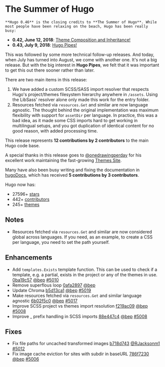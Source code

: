 # The Summer of Hugo


	**Hugo 0.46** is the closing credits to **The Summer of Hugo**. While most people have been relaxing on the beach, Hugo has been really busy: 

* **0.42, June 12, 2018**: [Theme Composition and Inheritance!](https://gohugo.io/news/0.42-relnotes/)
* **0.43, July 9, 2018**: [Hugo Pipes!](https://gohugo.io/news/0.43-relnotes/)

This was followed by some more technical follow-up releases. And today, when July has turned into August, we come with another one. It's not a big release. But with the big interest in **Hugo Pipes**, we felt that it was important to get this out there sooner rather than later.

There are two main items in this release:

1. We have added a custom SCSS/SASS import resolver that respects Hugo's project/themes filesystem hierarchy anywhere in `/assets`. Using the LibSass' resolver alone only made this work for the entry folder.
2. Resources fetched via `resources.Get` and similar are now language agnostic. The thought behind the original implementation was maximum flexibility with support for `assetDir` per language. In practice, this was a bad idea, as it made some CSS imports hard to get working in multilingual setups, and you got duplication of identical content for no good reason, with added processing time.

This release represents **12 contributions by 2 contributors** to the main Hugo code base.

A special thanks in this release goes to [@onedrawingperday](https://github.com/onedrawingperday) for his excellent work maintaining the fast-growing [Themes Site](https://themes.gohugo.io/).

Many have also been busy writing and fixing the documentation in [hugoDocs](https://github.com/gohugoio/hugoDocs), 
which has received **5 contributions by 3 contributors**.

Hugo now has:

* 27596+ [stars](https://github.com/gohugoio/hugo/stargazers)
* 442+ [contributors](https://github.com/gohugoio/hugo/graphs/contributors)
* 245+ [themes](http://themes.gohugo.io/)

## Notes

* Resources fetched via `resources.Get` and similar are now considered global across languages. If you need, as an example, to create a CSS per language, you need to set the path yourself.

## Enhancements

* Add `templates.Exists` template function. This can be used to check if a template, e.g. a partial, exists in the project or any of the themes in use. [0ba19c57](https://github.com/gohugoio/hugo/commit/0ba19c57f180c33b41c64335ea1d1c89335d34c0) [@bep](https://github.com/bep) [#5010](https://github.com/gohugoio/hugo/issues/5010)
* Remove superflous loop [0afa2897](https://github.com/gohugoio/hugo/commit/0afa2897a0cf90f4348929ef432202efddc183a0) [@bep](https://github.com/bep) 
* Update Chroma [b5d13ca1](https://github.com/gohugoio/hugo/commit/b5d13ca16bf106c1bc29c2a5295cd231d1bf13fd) [@bep](https://github.com/bep) [#5019](https://github.com/gohugoio/hugo/issues/5019)
* Make resources fetched via `resources.Get` and similar language agnostic [6b02f5c0](https://github.com/gohugoio/hugo/commit/6b02f5c0f4e0ba1730aebc5a590a111548233bd5) [@bep](https://github.com/bep) [#5017](https://github.com/gohugoio/hugo/issues/5017)
* Improve SCSS project vs themes import resolution [f219ac09](https://github.com/gohugoio/hugo/commit/f219ac09f6b7e26d84599401512233d77c1bdb4c) [@bep](https://github.com/bep) [#5008](https://github.com/gohugoio/hugo/issues/5008)
* Improve _ prefix handling in SCSS imports [88e447c4](https://github.com/gohugoio/hugo/commit/88e447c449608523d87c517396bde31a62f392b6) [@bep](https://github.com/bep) [#5008](https://github.com/gohugoio/hugo/issues/5008)

## Fixes
* Fix file paths for uncached transformed images [b718d743](https://github.com/gohugoio/hugo/commit/b718d743b7a2eff3bea74ced57147825294a629f) [@RJacksonm1](https://github.com/RJacksonm1) [#5012](https://github.com/gohugoio/hugo/issues/5012)
* Fix image cache eviction for sites with subdir in baseURL [786f7230](https://github.com/gohugoio/hugo/commit/786f72302f65580ca8d1df2132a7756584539ea0) [@bep](https://github.com/bep) [#5006](https://github.com/gohugoio/hugo/issues/5006)
